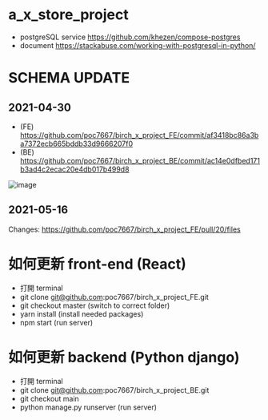 # a_x_store_project

- postgreSQL service https://github.com/khezen/compose-postgres
- document https://stackabuse.com/working-with-postgresql-in-python/


# SCHEMA UPDATE

## 2021-04-30
- (FE) https://github.com/poc7667/birch_x_project_FE/commit/af3418bc86a3ba7372ecb665bddb33d9666207f0
- (BE) https://github.com/poc7667/birch_x_project_BE/commit/ac14e0dfbed171b3ad4c2ecac20e4db017b499d8

![image](https://user-images.githubusercontent.com/4974355/116723849-c3ca4880-a994-11eb-8ba5-b97f0f5bf9ac.png)

## 2021-05-16

Changes: https://github.com/poc7667/birch_x_project_FE/pull/20/files


# 如何更新 front-end (React)

- 打開 terminal
- git clone git@github.com:poc7667/birch_x_project_FE.git
- git checkout master (switch to correct folder)
- yarn install (install needed packages)
- npm start (run server)



# 如何更新 backend (Python django)

- 打開 terminal
- git clone git@github.com:poc7667/birch_x_project_BE.git
- git checkout main
- python manage.py runserver (run server)

